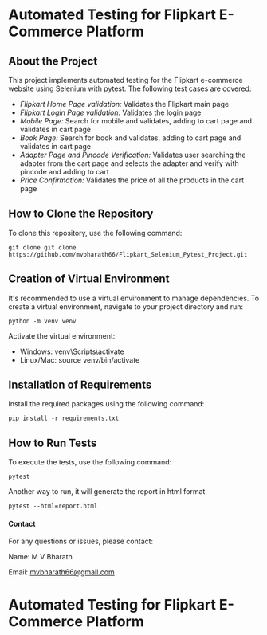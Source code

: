# Automated Testing for Flipkart E-Commerce Platform

## About the Project

This project implements automated testing for the Flipkart e-commerce website using Selenium with pytest. The following test cases are covered:

- *Flipkart Home Page validation:* Validates the Flipkart main page
- *Flipkart Login Page validation:* Validates the login page
- *Mobile Page:* Search for mobile and validates, adding to cart page and validates in cart page
- *Book Page:* Search for book and validates, adding to cart page and validates in cart page
- *Adapter Page and Pincode Verification:* Validates user searching the adapter from the cart page and selects the adapter and verify with pincode and adding to cart
- *Price Confirmation:* Validates the price of all the products in the cart page


## How to Clone the Repository

To clone this repository, use the following command:
```
git clone git clone https://github.com/mvbharath66/Flipkart_Selenium_Pytest_Project.git
```

## Creation of Virtual Environment
It's recommended to use a virtual environment to manage dependencies. To create a virtual environment, navigate to your project directory and run:


```
python -m venv venv
```
Activate the virtual environment:

- Windows: venv\Scripts\activate
- Linux/Mac: source venv/bin/activate

## Installation of Requirements
Install the required packages using the following command:

```
pip install -r requirements.txt
```

## How to Run Tests
To execute the tests, use the following command:
```
pytest 
```
Another way to run, it will generate the report in html format
```
pytest --html=report.html
```

#### Contact
For any questions or issues, please contact:

Name: M V Bharath

Email: mvbharath66@gmail.com

# Automated Testing for Flipkart E-Commerce Platform